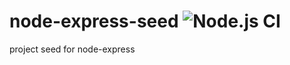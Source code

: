 # node-express-seed ![Node.js CI](https://github.com/tuev/node-express-seed/workflows/Node.js%20CI/badge.svg)
project seed for node-express
